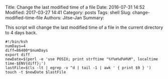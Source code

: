 Title: Change the last modified time of a file 
Date: 2016-07-31 14:52
Modified: 2017-03-27 14:41
Category: posts
Tags: shell
Slug: change-modified-time-file
Authors: Jitse-Jan
Summary:

This script will change the last modified time of a file in the current directory to 4 days back.
``` shell
#!/bin/ksh 
numDays=4
diff=86400*$numDays
export diff
newDate=$(perl -e 'use POSIX; print strftime "%Y%m%d%H%M", localtime time-$ENV{diff};')
lastFile=$(ls -lt | egrep -v ^d | tail -1 | awk ' { print $9 } ')
touch -t $newDate $lastFile
```
